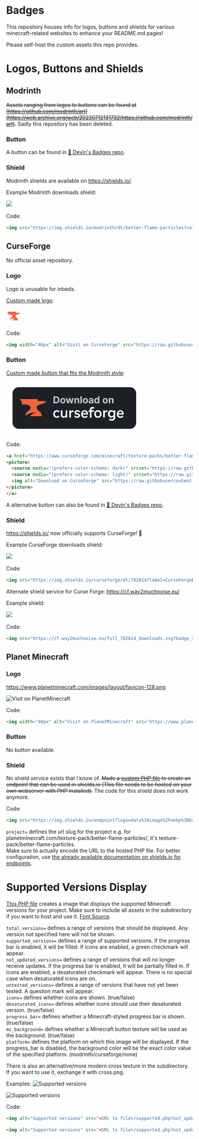 # Badges

This repository houses info for logos, buttons and shields for various minecraft-related websites to enhance your README.md pages!

Please self-host the custom assets this repo provides.

# Logos, Buttons and Shields

## Modrinth
~~Assets ranging from logos to buttons can be found at [https://github.com/modrinth/art](https://web.archive.org/web/20220712131732/https://github.com/modrinth/art)~~. Sadly this repository has been deleted.

### Button

A button can be found in [🏅 Devin's Badges repo](https://intergrav.github.io/devins-badges-docs/badges/cozy/#modrinth).

### Shield

Modrinth shields are available on https://shields.io/.

Example Modrinth downloads shield:

<img src="https://img.shields.io/modrinth/dt/better-flame-particles?colorA=181712&colorB=fff5c6&label=Modrinth&style=for-the-badge&logo=modrinth">

Code:

```markdown
<img src="https://img.shields.io/modrinth/dt/better-flame-particles?colorA=181712&colorB=fff5c6&label=Modrinth&style=for-the-badge&logo=modrinth">
```

## CurseForge

No official asset repository.

### Logo

Logo is unusable for inbeds.

[Custom made logo](assets/curseforge-orange.svg):

<img width="40px" alt="Visit on CurseForge" src="assets/curseforge-orange.svg">

Code:

```markdown
<img width="40px" alt="Visit on CurseForge" src="https://raw.githubusercontent.com/Tschipcraft/badges/main/assets/curseforge-orange.svg">
```

### Button

[Custom made button that fits the Modrinth style](assets/curseforge-badge-dark.svg):

<a href="https://www.curseforge.com/minecraft/texture-packs/better-flame-particles">
<picture>
  <source media="(prefers-color-scheme: dark)" srcset="assets/curseforge-badge-dark.svg">
  <source media="(prefers-color-scheme: light)" srcset="assets/curseforge-badge-light.svg">
  <img alt="Download on CurseForge" src="assets/curseforge-badge-dark.svg">
</picture>
</a>

Code:
```markdown
<a href="https://www.curseforge.com/minecraft/texture-packs/better-flame-particles">
<picture>
  <source media="(prefers-color-scheme: dark)" srcset="https://raw.githubusercontent.com/Tschipcraft/badges/main/assets/curseforge-badge-dark.svg">
  <source media="(prefers-color-scheme: light)" srcset="https://raw.githubusercontent.com/Tschipcraft/badges/main/assets/curseforge-badge-light.svg">
  <img alt="Download on CurseForge" src="https://raw.githubusercontent.com/Tschipcraft/badges/main/assets/curseforge-badge-dark.svg">
</picture>
</a>
```

A alternative button can also be found in [🏅 Devin's Badges repo](https://intergrav.github.io/devins-badges-docs/badges/cozy/#curseforge).

### Shield

https://shields.io/ now officially supports CurseForge! 🎉

Example CurseForge downloads shield:

<img src="https://img.shields.io/curseforge/dt/782814?label=CurseForge&colorA=191700&colorB=e3e1ce&style=for-the-badge&logo=curseforge">

Code:

```markdown
<img src="https://img.shields.io/curseforge/dt/782814?label=CurseForge&colorA=191700&colorB=e3e1ce&style=for-the-badge&logo=curseforge">
```

Alternate shield service for Curse Forge: https://cf.way2muchnoise.eu/

Example shield:

<img src="https://cf.way2muchnoise.eu/full_782814_downloads.svg?badge_style=for_the_badge">

Code:
```markdown
<img src="https://cf.way2muchnoise.eu/full_782814_downloads.svg?badge_style=for_the_badge">
```

## Planet Minecraft

### Logo

https://www.planetminecraft.com/images/layout/favicon-128.png

<img width="40px" alt="Visit on PlanetMinecraft" src="https://www.planetminecraft.com/images/layout/favicon-128.png">

Code:
```markdown
<img width="40px" alt="Visit on PlanetMinecraft" src="https://www.planetminecraft.com/images/layout/favicon-128.png">
```

### Button

No button available.

### Shield

No shield service exists that I know of. ~~Made a [custom PHP file](/endpoint.php) to create an endpoint that can be used in shields.io (This file needs to be hosted on your own webserver with PHP installed).~~ The code for this shield does not work anymore.

Code:
```markdown
<img src="https://img.shields.io/endpoint?logo=data%3Aimage%2Fwebp%3Bbase64%2CUklGRmYBAABXRUJQVlA4TFoBAAAvP8APEJ%2FAJgCANDjcRHDt34QCWoH5aqgJAKQBbtzb%2Fk3sYgGvraJIkpq5E3C60M%2BfbwYBmfkPAPj%2F78kRNnPJKxVqPkwCMQgq%2FI1Morbke9f%2Fcc5p9Qji1EawYTDAtm2rakNT77bBxv%2F%2FWo6Hg5q2j2tH9H8CUvArNJ36d9a5F2d2dt53ki%2BUOVUHLOZ6PGmVNA3mKClDf9iVdzcdvi%2FFAHe2mh%2FOKOA0envTquspCFwvcwECTMv7VW5ST2f%2BF6y1Uzm4R0lWLv%2B5hsrR6erLWxqkSw3m9aqvMlYPkp6msemeJF1PukoGrvIwX8BsZtMzmE8gm1u5Q8en6cnADJyFgxS0OhvwKBL4gJlTpVsAfMxA3XdMchqbmc2lPoO8b%2BrncmpS7u4%2BdPfKvBOukW6Fqk1Ss1R9shQp%2F37YHe8gdwgxHOw1Kfg8qWEEBKQz1u1GOvENBJ%2BJGIIB&style=for-the-badge&url=<URL to PHP file>?project=texture-pack/better-flame-particles">
```

`project=` defines the url slug for the project e.g. for planetminecraft.com/texture-pack/better-flame-particles/, it's texture-pack/better-flame-particles.  
Make sure to actually encode the URL to the hosted PHP file. For better configuration, use [the already available documentation on shields.io for endpoints](https://shields.io/endpoint).

# Supported Versions Display

[This PHP file](/supported/supported.php) creates a image that displays the supported Minecraft versions for your project.
Make sure to include all assets in the subdirectory if you want to host and use it. [Font Source](https://fonts2u.com/minecraft-regular.font).

`total_versions=` defines a range of versions that should be displayed. Any version not specified here will not be shown.<br>
`supported_versions=` defines a range of supported versions. If the progress bar is enabled, it will be filled. If icons are enabled, a green checkmark will appear.<br>
`not_updated_versions=` defines a range of versions that will no longer receive updates. If the progress bar is enabled, it will be partially filled in. If icons are enabled, a desaturated checkmark will appear. There is no special case when desaturated icons are on.<br>
`untested_versions=` defines a range of versions that have not yet been tested. A question mark will appear.<br>
`icons=` defines whether icons are shown. (true/false)<br>
`desaturated_icons=` defines whether icons should use their desaturated version. (true/false)<br>
`progress_bar=` defines whether a Minecraft-styled progress bar is shown. (true/false)<br>
`mc_background=` defines whether a Minecraft button texture  will be used as the background. (true/false)<br>
`platform=` defines the platform on which this image will be displayed. If the progress_bar is disabled, the background color will be the exact color value of the specified platform. (modrinth/curseforge/none)

There is also an alternative/more modern cross texture in the subdirectory. If you want to use it, exchange it with cross.png.

Examples:
<img alt="Supported versions" src="https://tschipcraft.ddns.net/mod_resources/supported/supported.php?not_updated_versions=1.15,1.16&untested_versions=1.20&supported_versions=1.17,1.18,1.19&total_versions=1.13,1.14,1.15,1.16,1.17,1.18,1.19,1.20&icons=true&white_mode=false&platform=modrinth">

<img alt="Supported versions" src="https://tschipcraft.ddns.net/mod_resources/supported/supported.php?not_updated_versions=1.15,1.16&untested_versions=1.20&supported_versions=1.17,1.18,1.19&total_versions=1.13,1.14,1.15,1.16,1.17,1.18,1.19,1.20&mc_background=true&progress_bar=true">

Code:
```markdown
<img alt="Supported versions" src="<URL to file>/supported.php?not_updated_versions=1.15,1.16&untested_versions=1.20&supported_versions=1.17,1.18,1.19&total_versions=1.13,1.14,1.15,1.16,1.17,1.18,1.19,1.20&icons=true&white_mode=false&platform=modrinth">
```

```markdown
<img alt="Supported versions" src="<URL to file>/supported.php?not_updated_versions=1.15,1.16&untested_versions=1.20&supported_versions=1.17,1.18,1.19&total_versions=1.13,1.14,1.15,1.16,1.17,1.18,1.19,1.20&mc_background=true&progress_bar=true">
```
